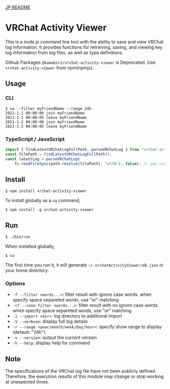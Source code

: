 [JP README](./README_ja.md)

# VRChat Activity Viewer

This is a node.js command line tool with the ability to save and view VRChat log information.
It provides functions for retrieving, saving, and viewing key log information from log files, as well as type definitions.

Github Packages `@kamakiri/vrchat-activity-viewer` is Deprecated.
Use `vrchat-activity-viewer` from npm(npmjs).

## Usage

### CLI
```
$ va --filter myFriendName --range 24h
2021-1-1 00:00:00 join myFriendName
2021-1-1 00:00:05 leave myFriendName
2021-1-2 00:00:00 join myFriendName
2021-1-2 00:00:05 leave myFriendName
```

### TypeScript / JavaScript
```javascript
import { findLatestVRChatLogFullPath, parseVRChatLog } from "vrchat-activity-viewer";
const filePath = findLatestVRChatLogFullPath();
const latestLog = parseVRChatLog(
    fs.readFileSync(path.resolve(filePath), "utf8"), false); // you can get ActivityLog[]
```


## Install

```
$ npm install vrchat-activity-viewer
```

 To install globally as a `va` command,

```
$ npm install -g vrchat-activity-viewer
```

## Run

```
$ ./bin/run
```

When installed globally,

```
$ va
```

The first time you run it, it will generate `~/.vrchatActivityViewer/db.json` in your home directory.

### Options

* `-f --filter <words...>`:
  filter result with ignore case words. when specify space separeted words, use "or" matching
* `-cf --case-filter <words...>`:
  filter result with no ignore case words. when specify space separeted words, use "or" matching
* `-i --import <dir>`:
  log directory to additional import
* `-V --verbose`:
  display full log details
* `-r --range <year/month/week/day/hour>`:
  specify show range to display (default: "24h")
* `-v --version`:
  output the current version
* `-h --help`:
  display help for command

## Note

The specifications of the VRChat log file have not been publicly defined.
Therefore, the execution results of this module may change or stop working at unexpected times.
